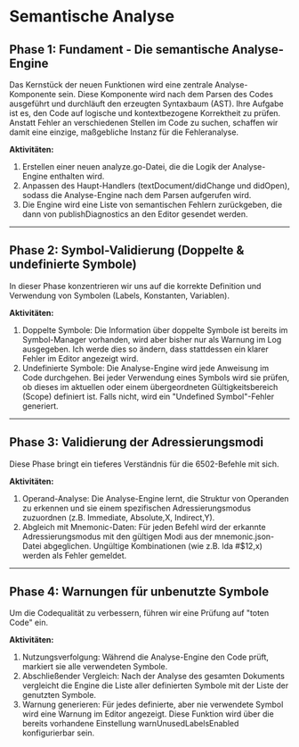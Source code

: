 # Semantische Analyse

## Phase 1: Fundament - Die semantische Analyse-Engine

  Das Kernstück der neuen Funktionen wird eine zentrale Analyse-Komponente sein. Diese Komponente wird nach dem Parsen des Codes ausgeführt und durchläuft
  den erzeugten Syntaxbaum (AST). Ihre Aufgabe ist es, den Code auf logische und kontextbezogene Korrektheit zu prüfen. Anstatt Fehler an verschiedenen
  Stellen im Code zu suchen, schaffen wir damit eine einzige, maßgebliche Instanz für die Fehleranalyse.

**Aktivitäten:**

   1. Erstellen einer neuen analyze.go-Datei, die die Logik der Analyse-Engine enthalten wird.
   2. Anpassen des Haupt-Handlers (textDocument/didChange und didOpen), sodass die Analyse-Engine nach dem Parsen aufgerufen wird.
   3. Die Engine wird eine Liste von semantischen Fehlern zurückgeben, die dann von publishDiagnostics an den Editor gesendet werden.

  ---

## Phase 2: Symbol-Validierung (Doppelte & undefinierte Symbole)

  In dieser Phase konzentrieren wir uns auf die korrekte Definition und Verwendung von Symbolen (Labels, Konstanten, Variablen).

**Aktivitäten:**

   1. Doppelte Symbole: Die Information über doppelte Symbole ist bereits im Symbol-Manager vorhanden, wird aber bisher nur als Warnung im Log ausgegeben. Ich werde dies so ändern, dass stattdessen ein klarer Fehler im Editor angezeigt wird.
   2. Undefinierte Symbole: Die Analyse-Engine wird jede Anweisung im Code durchgehen. Bei jeder Verwendung eines Symbols wird sie prüfen, ob dieses im aktuellen oder einem übergeordneten Gültigkeitsbereich (Scope) definiert ist. Falls nicht, wird ein "Undefined Symbol"-Fehler generiert.

  ---

## Phase 3: Validierung der Adressierungsmodi

  Diese Phase bringt ein tieferes Verständnis für die 6502-Befehle mit sich.

**Aktivitäten:**

   1. Operand-Analyse: Die Analyse-Engine lernt, die Struktur von Operanden zu erkennen und sie einem spezifischen Adressierungsmodus zuzuordnen (z.B. Immediate, Absolute,X, Indirect,Y).
   2. Abgleich mit Mnemonic-Daten: Für jeden Befehl wird der erkannte Adressierungsmodus mit den gültigen Modi aus der mnemonic.json-Datei abgeglichen. Ungültige Kombinationen (wie z.B. lda #$12,x) werden als Fehler gemeldet.

  ---

## Phase 4: Warnungen für unbenutzte Symbole

  Um die Codequalität zu verbessern, führen wir eine Prüfung auf "toten Code" ein.

**Aktivitäten:**

   1. Nutzungsverfolgung: Während die Analyse-Engine den Code prüft, markiert sie alle verwendeten Symbole.
   2. Abschließender Vergleich: Nach der Analyse des gesamten Dokuments vergleicht die Engine die Liste aller definierten Symbole mit der Liste der genutzten Symbole.
   3. Warnung generieren: Für jedes definierte, aber nie verwendete Symbol wird eine Warnung im Editor angezeigt. Diese Funktion wird über die bereits vorhandene Einstellung warnUnusedLabelsEnabled konfigurierbar sein.
